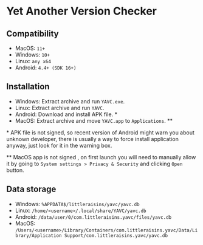 # Yet Another Version Checker

## Compatibility

- MacOS: `11+`
- Windows: `10+`
- Linux: `any x64`
- Android: `4.4+ (SDK 16+)`

## Installation

- Windows: Extract archive and run `YAVC.exe`.
- Linux: Extract archive and run `YAVC`.
- Android: Download and install APK file. *
- MacOS: Extract archive and move `YAVC.app` to `Applications`. **

\* APK file is not signed, so recent version of Android might warn you about unknown developer, there is usually a way to force install application anyway, just look for it in the warning box.

\** MacOS app is not signed , on first launch you will need to manually allow it by going to `System settings > Privacy & Security` and clicking `Open` button. 

## Data storage

- Windows: `%APPDATA$/littleraisins/yavc/yavc.db`
- Linux: `/home/<username>/.local/share/YAVC/yavc.db`
- Android: `/data/user/0/com.littleraisins.yavc/files/yavc.db`
- MacOS: `/Users/<username>/Library/Containers/com.littleraisins.yavc/Data/Library/Application Support/com.littleraisins.yavc/yavc.db`
